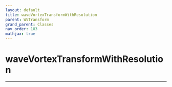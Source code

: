 ```yaml
---
layout: default
title: waveVortexTransformWithResolution
parent: WVTransform
grand_parent: Classes
nav_order: 183
mathjax: true
---
```


#  waveVortexTransformWithResolution




---

